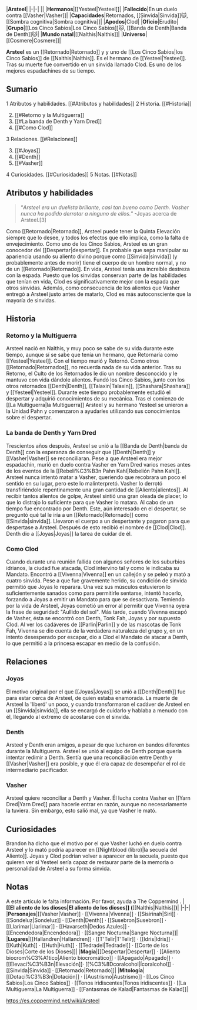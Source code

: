 

|**Arsteel**|
|-|-|
||
|**Hermanos**|[[Yesteel\|Yesteel]]|
|**Fallecido**|En un duelo contra [[Vasher\|Vasher]]|
|**Capacidades**|Retornados, [[Sinvida\|Sinvida]]🐱︎, [[Sombra cognitiva\|Sombra cognitiva]]|
|**Apodos**|Clod|
|**Oficio**|Erudito|
|**Grupo**|[[Los Cinco Sabios\|Los Cinco Sabios]]🐱︎, [[Banda de Denth\|Banda de Denth]]🐱︎|
|**Mundo natal**|[[Nalthis\|Nalthis]]|
|**Universo**|[[Cosmere\|Cosmere]]|

**Arsteel** es un [[Retornado\|Retornado]] y y uno de [[Los Cinco Sabios\|los Cinco Sabios]] de [[Nalthis\|Nalthis]]. Es el hermano de [[Yesteel\|Yesteel]]. Tras su muerte fue convertido en un sinvida llamado Clod. Es uno de los mejores espadachines de su tiempo.

## Sumario

1 Atributos y habilidades. [[#Atributos y habilidades]] 
2 Historia. [[#Historia]] 

2. [[#Retorno y la Multiguerra]] 
2. [[#La banda de Denth y Yarn Dred]] 
2. [[#Como Clod]] 


3 Relaciones. [[#Relaciones]] 

3. [[#Joyas]] 
3. [[#Denth]] 
3. [[#Vasher]] 


4 Curiosidades. [[#Curiosidades]] 
5 Notas. [[#Notas]] 


## Atributos y habilidades
>“*Arsteel era un duelista brillante, casi tan bueno como Denth. Vasher nunca ha podido derrotar a ninguno de ellos.*”
\-Joyas acerca de Arsteel.[3]


Como [[Retornado\|Retornado]], Arsteel puede tener la Quinta Elevación siempre que lo desee, y todos los efectos que ello implica, como la falta de envejecimiento.
Como uno de los Cinco Sabios, Arsteel es un gran conocedor del [[Despertar\|despertar]]. Es probable que sepa manipular su apariencia usando su aliento divino porque como [[Sinvida\|sinvida]] (y probablemente antes de morir) tiene el cuerpo de un hombre normal, y no de un [[Retornado\|Retornado]].
En vida, Arsteel tenía una increíble destreza con la espada. Puesto que los sinvidas conservan parte de las habilidades que tenían en vida, Clod es significativamente mejor con la espada que otros sinvidas. Además, como consecuencia de los alientos que Vasher entregó a Arsteel justo antes de matarlo, Clod es más autoconsciente que la mayoría de sinvidas.

## Historia
### Retorno y la Multiguerra
Arsteel nació en Nalthis, y muy poco se sabe de su vida durante este tiempo, aunque sí se sabe que tenía un hermano, que Retornaría como [[Yesteel\|Yesteel]]. Con el tiempo murió y Retornó. Como otros [[Retornado\|Retornados]], no recuerda nada de su vida anterior. Tras su Retorno, el Culto de los Retornados le dio un nombre desconocido y le mantuvo con vida dándole alientos.
Fundó los Cinco Sabios, junto con los otros retornados [[Denth\|Denth]], [[Talaxin\|Talaxin]], [[Shashara\|Shashara]] y [[Yesteel\|Yesteel]]. Durante este tiempo probablemente estudió el despertar y adquirió conocimientos de su mecánica.
Tras el comienzo de [[La Multiguerra\|la Multiguerra]] Arsteel y su hermano Yesteel se unieron a la Unidad Pahn y comenzaron a ayudarles utilizando sus conocimientos sobre el despertar.

### La banda de Denth y Yarn Dred
Trescientos años después, Arsteel se unió a la [[Banda de Denth\|banda de Denth]] con la esperanza de conseguir que [[Denth\|Denth]] y [[Vasher\|Vasher]] se reconciliaran.
Pese a que Arsteel era mejor espadachín, murió en duelo contra Vasher en Yarn Dred varios meses antes de los eventos de la [[Rebeli%C3%B3n Pahn Kahl\|Rebelión Pahn Kahl]]. Arsteel nunca intentó matar a Vasher, queriendo que recobrara un poco el sentido en su lugar, pero este lo malinterpretó. Vasher lo derrotó transfiriéndole repentinamente una gran cantidad de [[Aliento\|alientos]]. Al recibir tantos alientos de golpe, Arsteel sintió una gran oleada de placer, lo que lo distrajo lo suficiente para que Vasher lo matara.
Al cabo de un tiempo fue encontrado por Denth. Este, aún interesado en el despertar, se preguntó qué tal le iría a un [[Retornado\|Retornado]] como [[Sinvida\|sinvida]]. Llevaron el cuerpo a un despertante y pagaron para que despertase a Arsteel. Después de esto recibió el nombre de [[Clod\|Clod]]. Denth dio a [[Joyas\|Joyas]] la tarea de cuidar de él.

### Como Clod
Cuando durante una reunión fallida con algunos señores de los suburbios idrianos, la ciudad fue atacada, Clod intervino tal y como le indicaba su Mandato. Encontró a [[Vivenna\|Vivenna]] en un callejón y se peleó y mató a cuatro sinvida. Pese a que fue gravemente herido, su condición de sinvida permitió que Joyas lo reparara. Una vez sus músculos estuvieron lo suficientemente sanados como para permitirle sentarse, intentó hacerlo, forzando a Joyas a emitir un Mandato para que se desactivara. Temiendo por la vida de Arsteel, Joyas cometió un error al permitir que Vivenna oyera la frase de seguridad: "Aullido del sol".
Más tarde, cuando Vivenna escapó de Vasher, ésta se encontró con Denth, Tonk Fah, Joyas y por supuesto Clod. Al ver los cadáveres de [[Parlin\|Parlin]] y de las mascotas de Tonk Fah, Vivenna se dio cuenta de la verdadera naturaleza del grupo y, en un intento desesperado por escapar, dio a Clod el Mandato de atacar a Denth, lo que permitió a la princesa escapar en medio de la confusión.

## Relaciones
### Joyas
El motivo original por el que [[Joyas\|Joyas]] se unió a [[Denth\|Denth]] fue para estar cerca de Arsteel, de quien estaba enamorada. La muerte de Arsteel la 'liberó' un poco, y cuando transformaron el cadáver de Arsteel en un [[Sinvida\|sinvida]], ella se encargó de cuidarlo y hablaba a menudo con él, llegando al extremo de acostarse con el sinvida.

### Denth
Arsteel y Denth eran amigos, a pesar de que lucharon en bandos diferentes durante la Multiguerra. Arsteel se unió al equipo de Denth porque quería intentar redimir a Denth. Sentía que una reconciliación entre Denth y [[Vasher\|Vasher]] era posible, y que él era capaz de desempeñar el rol de intermediario pacificador.

### Vasher
Arsteel quiere reconciliar a Denth y Vasher. Él lucha contra Vasher en [[Yarn Dred\|Yarn Dred]] para hacerle entrar en razón, aunque no necesariamente la tuviera. Sin embargo, esto salió mal, ya que Vasher le mató.

## Curiosidades
Brandon ha dicho que el motivo por el que Vasher luchó en duelo contra Arsteel y lo mató podría aparecer en [[Nightblood (libro)\|la secuela del Aliento]].
Joyas y Clod podrían volver a aparecer en la secuela, puesto que quieren ver si Yesteel sería capaz de restaurar parte de la memoria o personalidad de Arsteel a su forma sinvida.
## Notas

A este artículo le falta información. Por favor, ayuda a The Coppermind .
|**[[El aliento de los dioses\|El aliento de los dioses]] (**[[Nalthis\|Nalthis]]**)**|
|-|-|
|**Personajes**|[[Vasher\|Vasher]] · [[Vivenna\|Vivenna]] · [[Sisirinah\|Siri]] · [[Sondeluz\|Sondeluz]] · [[Denth\|Denth]] · [[Susebron\|Susebron]] · [[Llarimar\|Llarimar]] · [[Havarseth\|Dedos Azules]] · [[Encendedora\|Encendedora]] · [[Sangre Nocturna\|Sangre Nocturna]]|
|**Lugares**|[[Hallandren\|Hallandren]] · [[T'Telir\|T'Telir]] · [[Idris\|Idris]] · [[Kuth\|Kuth]] · [[Huth\|Huth]] · [[Tedradel\|Tedradel]] · [[Corte de los Dioses\|Corte de los Dioses]]|
|**Magia**|[[Despertar\|Despertar]] · [[Aliento biocrom%C3%A1tico\|Aliento biocromático]] · [[Apagado\|Apagado]] · [[Elevaci%C3%B3n\|Elevación]]· [[%C3%8Dcoralcohol\|Ícoralcohol]] · [[Sinvida\|Sinvida]] · [[Retornado\|Retornado]]|
|**Mitología**|[[Dotaci%C3%B3n\|Dotación]] · [[Austrismo\|Austrismo]] · [[Los Cinco Sabios\|Los Cinco Sabios]] · [[Tonos iridiscentes\|Tonos iridiscentes]] · [[La Multiguerra\|La Multiguerra]] · [[Fantasmas de Kalad\|Fantasmas de Kalad]]|



https://es.coppermind.net/wiki/Arsteel